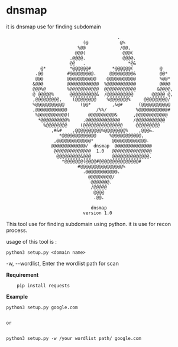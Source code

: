 # dnsmap
it is dnsmap use for finding subdomain

                                              .
                                 (@            @%
                               %@@             /@@,
                              @@@(              @@@(
                            .@@@@.              @@@@.
                            @@   .                *@&
                 @*         *@@@@@@#        *@@@@@@(          @
               .@@         #@@@@@@@@@.     @@@@@@@@@&         @@*
               @@@         @@@@@@@@@@@    @@@@@@@@@@@         %@@*
              &@@@         @@@@@@@@@@@@  %@@@@@@@@@@@         @@@@
              @@@%@        %@@@@@@@@@@@  @@@@@@@@@@@@        &@@@@,
              @ @@@@@%      @@@@@@@@@@&  /@@@@@@@@@@       @@@@@ @,
              ,@@@@@@@@@,    (@@@@@@@@    %@@@@@@@%     @@@@@@@@@/
              %@@@@@@@@@@@      (@@*        ,&@#      (@@@@@@@@@@@
              ,@@@@@@@@@@@@           /%%/           %@@@@@@@@@@@#
               %@@@@@@@@@@@(       @@@@@@@@@@&      ,@@@@@@@@@@@@
                *@@@@@@@@@@%     .@@@@@@@@@@@@@     /@@@@@@@@@@@
                  %@@@@@@@@     (@@@@@@@@@@@@@@@     @@@@@@@@@
                     ,#&#    ,@@@@@@@@@@%@@@@@@@@%    ,@@@&.
                        *@@@@@@@@@@@@@     %@@@@@@@@@@@,
                      ,@@@@@@@@@@@@@*       @@@@@@@@@@@@@.
                     @@@@@@@@@@@@@/  dnsmap  @@@@@@@@@@@@@@
                      @@@@@@@@@@@@@@  1.0   @@@@@@@@@@@@@@@
                       @@@@@@@@@&@@@        @@@@@@@@@@@@@@.
                         *@@@@@@@(@@@@#@@@@@@@@@@@@@@@#
                               #@@@@@@@@@@@@@@@@%
                                 .@@@@@@@@@@@@.
                                   @@@@@@@@@/
                                    @@@@@@@.
                                    /@@@@@
                                     @@@@
                                     .@@.

                                    dnsmap
                                 version 1.0
                                 
 This tool use for finding subdomain using python. it is use for recon process.
 
 usage of this tool is :
 
    python3 setup.py <domain name>
  
  
  -w, --wordlist, Enter the wordlist path for scan
  
  **Requirement**
  
  
        pip install requests
  
  
**Example**


    python3 setup.py google.com
    
    
    or
    
    
    python3 setup.py -w /your wordlist path/ google.com
    
    
    
